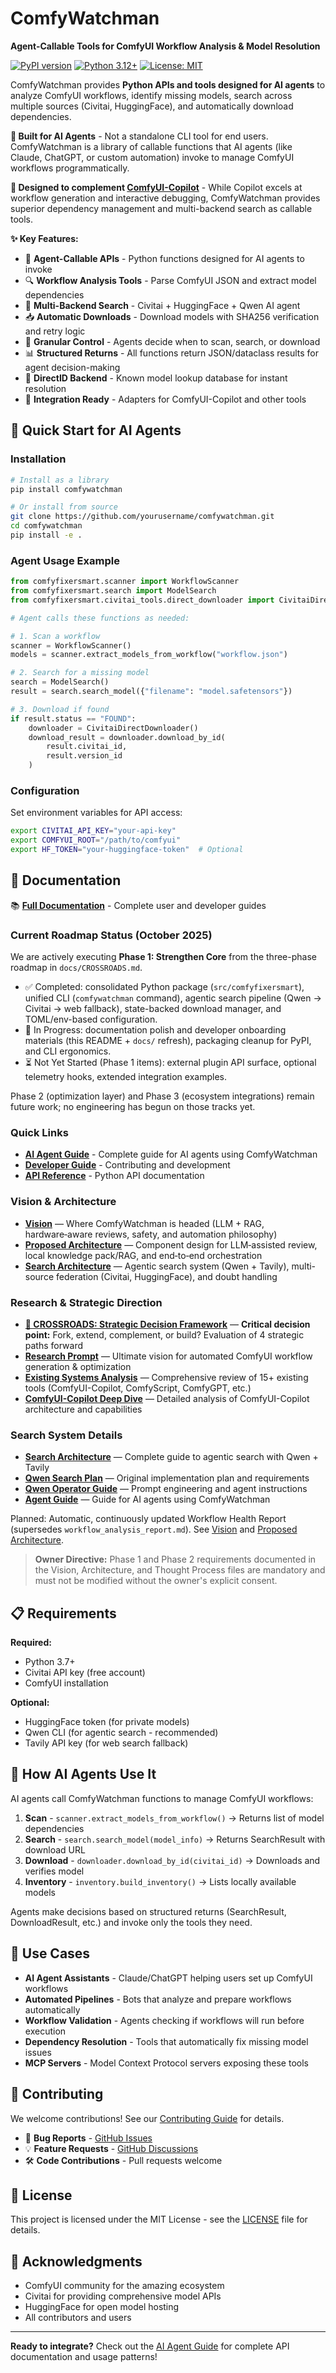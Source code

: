 # ComfyWatchman

**Agent-Callable Tools for ComfyUI Workflow Analysis & Model Resolution**

[![PyPI version](https://badge.fury.io/py/comfywatchman.svg)](https://pypi.org/project/comfywatchman/)
[![Python 3.12+](https://img.shields.io/badge/python-3.12+-blue.svg)](https://www.python.org/downloads/)
[![License: MIT](https://img.shields.io/badge/License-MIT-yellow.svg)](https://opensource.org/licenses/MIT)

ComfyWatchman provides **Python APIs and tools designed for AI agents** to analyze ComfyUI workflows, identify missing models, search across multiple sources (Civitai, HuggingFace), and automatically download dependencies.

**🤖 Built for AI Agents** - Not a standalone CLI tool for end users. ComfyWatchman is a library of callable functions that AI agents (like Claude, ChatGPT, or custom automation) invoke to manage ComfyUI workflows programmatically.

**🔗 Designed to complement [ComfyUI-Copilot](https://github.com/AIDC-AI/ComfyUI-Copilot)** - While Copilot excels at workflow generation and interactive debugging, ComfyWatchman provides superior dependency management and multi-backend search as callable tools.

**✨ Key Features:**
- 🤖 **Agent-Callable APIs** - Python functions designed for AI agents to invoke
- 🔍 **Workflow Analysis Tools** - Parse ComfyUI JSON and extract model dependencies
- 🔎 **Multi-Backend Search** - Civitai + HuggingFace + Qwen AI agent
- 📥 **Automatic Downloads** - Download models with SHA256 verification and retry logic
- 🎯 **Granular Control** - Agents decide when to scan, search, or download
- 📊 **Structured Returns** - All functions return JSON/dataclass results for agent decision-making
- 🔧 **DirectID Backend** - Known model lookup database for instant resolution
- 🔌 **Integration Ready** - Adapters for ComfyUI-Copilot and other tools

## 🚀 Quick Start for AI Agents

### Installation

```bash
# Install as a library
pip install comfywatchman

# Or install from source
git clone https://github.com/yourusername/comfywatchman.git
cd comfywatchman
pip install -e .
```

### Agent Usage Example

```python
from comfyfixersmart.scanner import WorkflowScanner
from comfyfixersmart.search import ModelSearch
from comfyfixersmart.civitai_tools.direct_downloader import CivitaiDirectDownloader

# Agent calls these functions as needed:

# 1. Scan a workflow
scanner = WorkflowScanner()
models = scanner.extract_models_from_workflow("workflow.json")

# 2. Search for a missing model
search = ModelSearch()
result = search.search_model({"filename": "model.safetensors"})

# 3. Download if found
if result.status == "FOUND":
    downloader = CivitaiDirectDownloader()
    download_result = downloader.download_by_id(
        result.civitai_id,
        result.version_id
    )
```

### Configuration

Set environment variables for API access:

```bash
export CIVITAI_API_KEY="your-api-key"
export COMFYUI_ROOT="/path/to/comfyui"
export HF_TOKEN="your-huggingface-token"  # Optional
```

## 📖 Documentation

📚 **[Full Documentation](docs/README.md)** - Complete user and developer guides

### Current Roadmap Status (October 2025)

We are actively executing **Phase 1: Strengthen Core** from the three-phase roadmap in `docs/CROSSROADS.md`.

- ✅ Completed: consolidated Python package (`src/comfyfixersmart`), unified CLI (`comfywatchman` command), agentic search pipeline (Qwen → Civitai → web fallback), state-backed download manager, and TOML/env-based configuration.
- 🔄 In Progress: documentation polish and developer onboarding materials (this README + `docs/` refresh), packaging cleanup for PyPI, and CLI ergonomics.
- ⏳ Not Yet Started (Phase 1 items): external plugin API surface, optional telemetry hooks, extended integration examples.

Phase 2 (optimization layer) and Phase 3 (ecosystem integrations) remain future work; no engineering has begun on those tracks yet.

### Quick Links

- **[AI Agent Guide](CLAUDE.md)** - Complete guide for AI agents using ComfyWatchman
- **[Developer Guide](docs/developer/developer-guide.md)** - Contributing and development
- **[API Reference](docs/developer/api-reference.md)** - Python API documentation

### Vision & Architecture

- **[Vision](docs/vision.md)** — Where ComfyWatchman is headed (LLM + RAG, hardware‑aware reviews, safety, and automation philosophy)
- **[Proposed Architecture](docs/architecture.md)** — Component design for LLM‑assisted review, local knowledge pack/RAG, and end‑to‑end orchestration
- **[Search Architecture](docs/SEARCH_ARCHITECTURE.md)** — Agentic search system (Qwen + Tavily), multi-source federation (Civitai, HuggingFace), and doubt handling

### Research & Strategic Direction

- **[🔀 CROSSROADS: Strategic Decision Framework](docs/CROSSROADS.md)** — **Critical decision point:** Fork, extend, complement, or build? Evaluation of 4 strategic paths forward
- **[Research Prompt](docs/research/RESEARCH_PROMPT.md)** — Ultimate vision for automated ComfyUI workflow generation & optimization
- **[Existing Systems Analysis](docs/research/EXISTING_SYSTEMS.md)** — Comprehensive review of 15+ existing tools (ComfyUI-Copilot, ComfyScript, ComfyGPT, etc.)
- **[ComfyUI-Copilot Deep Dive](docs/research/ComfyUI-Copilot-Research-Report.md)** — Detailed analysis of ComfyUI-Copilot architecture and capabilities

### Search System Details

- **[Search Architecture](docs/SEARCH_ARCHITECTURE.md)** — Complete guide to agentic search with Qwen + Tavily
- **[Qwen Search Plan](docs/planning/QWEN_SEARCH_IMPLEMENTATION_PLAN.md)** — Original implementation plan and requirements
- **[Qwen Operator Guide](docs/planning/QWEN_PROMPT.md)** — Prompt engineering and agent instructions
- **[Agent Guide](docs/planning/AGENT_GUIDE.md)** — Guide for AI agents using ComfyWatchman

Planned: Automatic, continuously updated Workflow Health Report (supersedes `workflow_analysis_report.md`). See [Vision](docs/vision.md) and [Proposed Architecture](docs/architecture.md).

> **Owner Directive:** Phase 1 and Phase 2 requirements documented in the Vision, Architecture, and Thought Process files are mandatory and must not be modified without the owner's explicit consent.

## 📋 Requirements

**Required:**

- Python 3.7+
- Civitai API key (free account)
- ComfyUI installation

**Optional:**

- HuggingFace token (for private models)
- Qwen CLI (for agentic search - recommended)
- Tavily API key (for web search fallback)

## 🔧 How AI Agents Use It

AI agents call ComfyWatchman functions to manage ComfyUI workflows:

1. **Scan** - `scanner.extract_models_from_workflow()` → Returns list of model dependencies
2. **Search** - `search.search_model(model_info)` → Returns SearchResult with download URL
3. **Download** - `downloader.download_by_id(civitai_id)` → Downloads and verifies model
4. **Inventory** - `inventory.build_inventory()` → Lists locally available models

Agents make decisions based on structured returns (SearchResult, DownloadResult, etc.) and invoke only the tools they need.

## 🎯 Use Cases

- **AI Agent Assistants** - Claude/ChatGPT helping users set up ComfyUI workflows
- **Automated Pipelines** - Bots that analyze and prepare workflows automatically
- **Workflow Validation** - Agents checking if workflows will run before execution
- **Dependency Resolution** - Tools that automatically fix missing model issues
- **MCP Servers** - Model Context Protocol servers exposing these tools

## 🤝 Contributing

We welcome contributions! See our [Contributing Guide](docs/CONTRIBUTING.md) for details.

- 🐛 **Bug Reports** - [GitHub Issues](https://github.com/yourusername/comfywatchman/issues)
- 💡 **Feature Requests** - [GitHub Discussions](https://github.com/yourusername/comfywatchman/discussions)
- 🛠️ **Code Contributions** - Pull requests welcome

## 📄 License

This project is licensed under the MIT License - see the [LICENSE](LICENSE) file for details.

## 🙏 Acknowledgments

- ComfyUI community for the amazing ecosystem
- Civitai for providing comprehensive model APIs
- HuggingFace for open model hosting
- All contributors and users

---

**Ready to integrate?** Check out the [AI Agent Guide](CLAUDE.md) for complete API documentation and usage patterns!

